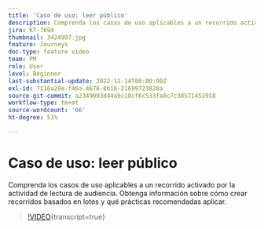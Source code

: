 ```yaml
---
title: 'Caso de uso: leer público'
description: Comprenda los casos de uso aplicables a un recorrido activado por la actividad de lectura de audiencia. Obtenga información sobre cómo crear recorridos basados en lotes y qué prácticas recomendadas aplicar.
jira: KT-7694
thumbnail: 3424997.jpg
feature: Journeys
doc-type: feature video
team: PM
role: User
level: Beginner
last-substantial-update: 2022-11-14T00:00:00Z
exl-id: 7116a20e-f46a-4676-8b16-21699723828a
source-git-commit: a2349093d44abc18cf6c533fa8c7c38571451918
workflow-type: tm+mt
source-wordcount: '66'
ht-degree: 51%

---
```


# Caso de uso: leer público

Comprenda los casos de uso aplicables a un recorrido activado por la actividad de lectura de audiencia. Obtenga información sobre cómo crear recorridos basados en lotes y qué prácticas recomendadas aplicar.

>[!VIDEO](https://video.tv.adobe.com/v/3424997?quality=12&learn=on){transcript=true}
